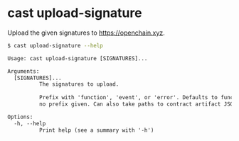 # cast upload-signature

Upload the given signatures to https://openchain.xyz.

```bash
$ cast upload-signature --help
```

```txt
Usage: cast upload-signature [SIGNATURES]...

Arguments:
  [SIGNATURES]...
          The signatures to upload.
          
          Prefix with 'function', 'event', or 'error'. Defaults to function if
          no prefix given. Can also take paths to contract artifact JSON.

Options:
  -h, --help
          Print help (see a summary with '-h')
```